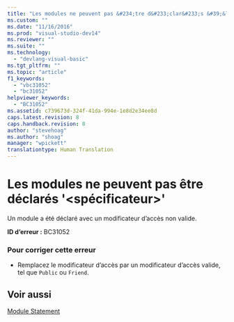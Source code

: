 ```yaml
---
title: "Les modules ne peuvent pas &#234;tre d&#233;clar&#233;s &#39;&lt;sp&#233;cificateur&gt;&#39; | Microsoft Docs"
ms.custom: ""
ms.date: "11/16/2016"
ms.prod: "visual-studio-dev14"
ms.reviewer: ""
ms.suite: ""
ms.technology: 
  - "devlang-visual-basic"
ms.tgt_pltfrm: ""
ms.topic: "article"
f1_keywords: 
  - "vbc31052"
  - "bc31052"
helpviewer_keywords: 
  - "BC31052"
ms.assetid: c739673d-324f-41da-994e-1e8d2e34ee8d
caps.latest.revision: 8
caps.handback.revision: 8
author: "stevehoag"
ms.author: "shoag"
manager: "wpickett"
translationtype: Human Translation
---
```

# Les modules ne peuvent pas &#234;tre d&#233;clar&#233;s &#39;&lt;sp&#233;cificateur&gt;&#39;
Un module a été déclaré avec un modificateur d’accès non valide.  
  
 **ID d’erreur :** BC31052  
  
### Pour corriger cette erreur  
  
-   Remplacez le modificateur d’accès par un modificateur d’accès valide, tel que `Public` ou `Friend`.  
  
## Voir aussi  
 [Module Statement](../../visual-basic/language-reference/statements/module-statement.md)